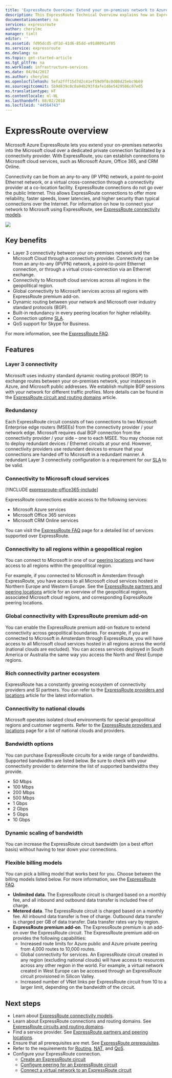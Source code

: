 ```yaml
---
title: 'ExpressRoute Overview: Extend your on-premises network to Azure over a dedicated private connection | Microsoft Docs'
description: This ExpressRoute Technical Overview explains how an ExpressRoute connection works to extend your on-premises network to Azure over a dedicated private connection.
documentationcenter: na
services: expressroute
author: cherylmc
manager: timlt
editor: ''
ms.assetid: fd95dcd5-df1d-41d6-85dd-e91d0091af05
ms.service: expressroute
ms.devlang: na
ms.topic: get-started-article
ms.tgt_pltfrm: na
ms.workload: infrastructure-services
ms.date: 04/04/2017
ms.author: cherylmc
ms.openlocfilehash: 5efa2fff15d7d2c41ef59d9f8c0d08d25ebc9b69
ms.sourcegitcommit: 5b9d839c0c0a94b293fdafe1d6e5429506c07e05
ms.translationtype: HT
ms.contentlocale: nl-NL
ms.lasthandoff: 08/02/2018
ms.locfileid: "44564743"
---
```

# <a name="expressroute-overview"></a>ExpressRoute overview
Microsoft Azure ExpressRoute lets you extend your on-premises networks into the Microsoft cloud over a dedicated private connection facilitated by a connectivity provider. With ExpressRoute, you can establish connections to Microsoft cloud services, such as Microsoft Azure, Office 365, and CRM Online. 

Connectivity can be from an any-to-any (IP VPN) network, a point-to-point Ethernet network, or a virtual cross-connection through a connectivity provider at a co-location facility. ExpressRoute connections do not go over the public Internet. This allows ExpressRoute connections to offer more reliability, faster speeds, lower latencies, and higher security than typical connections over the Internet. For information on how to connect your network to Microsoft using ExpressRoute, see [ExpressRoute connectivity models](expressroute-connectivity-models.md).

![](https://docstestmedia1.blob.core.windows.net/azure-media/articles/expressroute/media/expressroute-introduction/expressroute-connection-overview.png)

## <a name="key-benefits"></a>Key benefits

* Layer 3 connectivity between your on-premises network and the Microsoft Cloud through a connectivity provider. Connectivity can be from an any-to-any (IPVPN) network, a point-to-point Ethernet connection, or through a virtual cross-connection via an Ethernet exchange.
* Connectivity to Microsoft cloud services across all regions in the geopolitical region.
* Global connectivity to Microsoft services across all regions with ExpressRoute premium add-on.
* Dynamic routing between your network and Microsoft over industry standard protocols (BGP).
* Built-in redundancy in every peering location for higher reliability.
* Connection uptime [SLA](https://azure.microsoft.com/support/legal/sla/).
* QoS support for Skype for Business.

For more information, see the [ExpressRoute FAQ](expressroute-faqs.md).

## <a name="features"></a>Features

### <a name="layer-3-connectivity"></a>Layer 3 connectivity
Microsoft uses industry standard dynamic routing protocol (BGP) to exchange routes between your on-premises network, your instances in Azure, and Microsoft public addresses.  We establish multiple BGP sessions with your network for different traffic profiles. More details can be found in the [ExpressRoute circuit and routing domains](expressroute-circuit-peerings.md) article.

### <a name="redundancy"></a>Redundancy
Each ExpressRoute circuit consists of two connections to two Microsoft Enterprise edge routers (MSEEs) from the connectivity provider / your network edge. Microsoft requires dual BGP connection from the connectivity provider / your side – one to each MSEE. You may choose not to deploy redundant devices / Ethernet circuits at your end. However, connectivity providers use redundant devices to ensure that your connections are handed off to Microsoft in a redundant manner. A redundant Layer 3 connectivity configuration is a requirement for our [SLA](https://azure.microsoft.com/support/legal/sla/) to be valid.

### <a name="connectivity-to-microsoft-cloud-services"></a>Connectivity to Microsoft cloud services
[!INCLUDE [expressroute-office365-include](../../includes/expressroute-office365-include.md)]

ExpressRoute connections enable access to the following services:

* Microsoft Azure services
* Microsoft Office 365 services
* Microsoft CRM Online services 

You can visit the [ExpressRoute FAQ](expressroute-faqs.md) page for a detailed list of services supported over ExpressRoute.

### <a name="connectivity-to-all-regions-within-a-geopolitical-region"></a>Connectivity to all regions within a geopolitical region
You can connect to Microsoft in one of our [peering locations](expressroute-locations.md) and have access to all regions within the geopolitical region. 

For example, if you connected to Microsoft in Amsterdam through ExpressRoute, you have access to all Microsoft cloud services hosted in Northern Europe and Western Europe. See the [ExpressRoute partners and peering locations](expressroute-locations.md) article for an overview of the geopolitical regions, associated Microsoft cloud regions, and corresponding ExpressRoute peering locations.

### <a name="global-connectivity-with-expressroute-premium-add-on"></a>Global connectivity with ExpressRoute premium add-on
You can enable the ExpressRoute premium add-on feature to extend connectivity across geopolitical boundaries. For example, if you are connected to Microsoft in Amsterdam through ExpressRoute, you will have access to all Microsoft cloud services hosted in all regions across the world (national clouds are excluded). You can access services deployed in South America or Australia the same way you access the North and West Europe regions.

### <a name="rich-connectivity-partner-ecosystem"></a>Rich connectivity partner ecosystem
ExpressRoute has a constantly growing ecosystem of connectivity providers and SI partners. You can refer to the [ExpressRoute providers and locations](expressroute-locations.md) article for the latest information.

### <a name="connectivity-to-national-clouds"></a>Connectivity to national clouds
Microsoft operates isolated cloud environments for special geopolitical regions and customer segments. Refer to the [ExpressRoute providers and locations](expressroute-locations.md) page for a list of national clouds and providers.

### <a name="bandwidth-options"></a>Bandwidth options
You can purchase ExpressRoute circuits for a wide range of bandwidths. Supported bandwidths are listed below. Be sure to check with your connectivity provider to determine the list of supported bandwidths they provide.

* 50 Mbps
* 100 Mbps
* 200 Mbps
* 500 Mbps
* 1 Gbps
* 2 Gbps
* 5 Gbps
* 10 Gbps

### <a name="dynamic-scaling-of-bandwidth"></a>Dynamic scaling of bandwidth
You can increase the ExpressRoute circuit bandwidth (on a best effort basis) without having to tear down your connections. 

### <a name="flexible-billing-models"></a>Flexible billing models
You can pick a billing model that works best for you. Choose between the billing models listed below. For more information, see the [ExpressRoute FAQ](expressroute-faqs.md).

* **Unlimited data**. The ExpressRoute circuit is charged based on a monthly fee, and all inbound and outbound data transfer is included free of charge. 
* **Metered data**. The ExpressRoute circuit is charged based on a monthly fee. All inbound data transfer is free of charge. Outbound data transfer is charged per GB of data transfer. Data transfer rates vary by region.
* **ExpressRoute premium add-on**. The ExpressRoute premium is an add-on over the ExpressRoute circuit. The ExpressRoute premium add-on provides the following capabilities: 
  * Increased route limits for Azure public and Azure private peering from 4,000 routes to 10,000 routes.
  * Global connectivity for services. An ExpressRoute circuit created in any region (excluding national clouds) will have access to resources across any other region in the world. For example, a virtual network created in West Europe can be accessed through an ExpressRoute circuit provisioned in Silicon Valley.
  * Increased number of VNet links per ExpressRoute circuit from 10 to a larger limit, depending on the bandwidth of the circuit.

## <a name="next-steps"></a>Next steps

* Learn about [ExpressRoute connectivity models](expressroute-connectivity-models.md).
* Learn about ExpressRoute connections and routing domains. See [ExpressRoute circuits and routing domains](expressroute-circuit-peerings.md).
* Find a service provider. See [ExpressRoute partners and peering locations](expressroute-locations.md).
* Ensure that all prerequisites are met. See [ExpressRoute prerequisites](expressroute-prerequisites.md).
* Refer to the requirements for [Routing](expressroute-routing.md), [NAT](expressroute-nat.md), and [QoS](expressroute-qos.md).
* Configure your ExpressRoute connection.
  * [Create an ExpressRoute circuit](expressroute-howto-circuit-portal-resource-manager.md)
  * [Configure peering for an ExpressRoute circuit](expressroute-howto-routing-portal-resource-manager.md)
  * [Connect a virtual network to an ExpressRoute circuit](expressroute-howto-linkvnet-portal-resource-manager.md)

